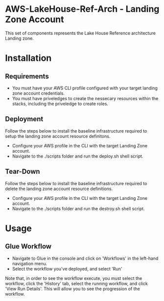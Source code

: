 # AWS-LakeHouse-Ref-Arch - Landing Zone Account

This set of components represents the Lake House Reference architecture Landing zone.

# Installation

## Requirements
- You must have your AWS CLI profile configured with your target landing zone account credentials.
- You must have priveledges to create the nessecary resources within the stacks, including the priveledge to create roles.

## Deployment
Follow the steps below to install the baseline infrastructure required to setup the landing zone account resource definitons.

- Configure your AWS profile in the CLI with the target Landing Zone account.
- Navigate to the ./scripts folder and run the deploy.sh shell script.

## Tear-Down
Follow the steps below to install the baseline infrastructure required to delete the landing zone account resource definitions.

- Configure your AWS profile in the CLI with the target Landing Zone account.
- Navigate to the ./scripts folder and run the destroy.sh shell script.

# Usage

## Glue Workflow
- Navigate to Glue in the console and click on 'Workflows' in the left-hand navigation menu.
- Select the workflow you've deployed, and select 'Run'

Note that, in order to see the workflow execute, you must select the workflow, click the 'History' tab, select the running workflow, and click 'View Run Details'. This will allow you to see the progression of the workflow.